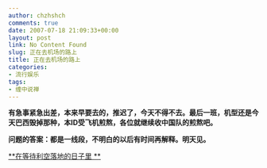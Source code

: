 ```yaml
---
author: chzhshch
comments: true
date: 2007-07-18 21:09:33+00:00
layout: post
link: No Content Found
slug: 正在去机场的路上
title: 正在去机场的路上
categories:
- 流行娱乐
tags:
- 缠中说禅
---
```


			

**有急事紧急出差，本来早要去的，推迟了，今天不得不去。最后一班，机型还是今天巴西毁掉那种，本ID受飞机煎熬，各位就继续收中国队的煎熬吧。**

**问题的答案：都是一线段，不明白的以后有时间再解释。明天见。**

[**在等待利空落地的日子里 **](http://blog.sina.com.cn/u/486e105c01000brc)
